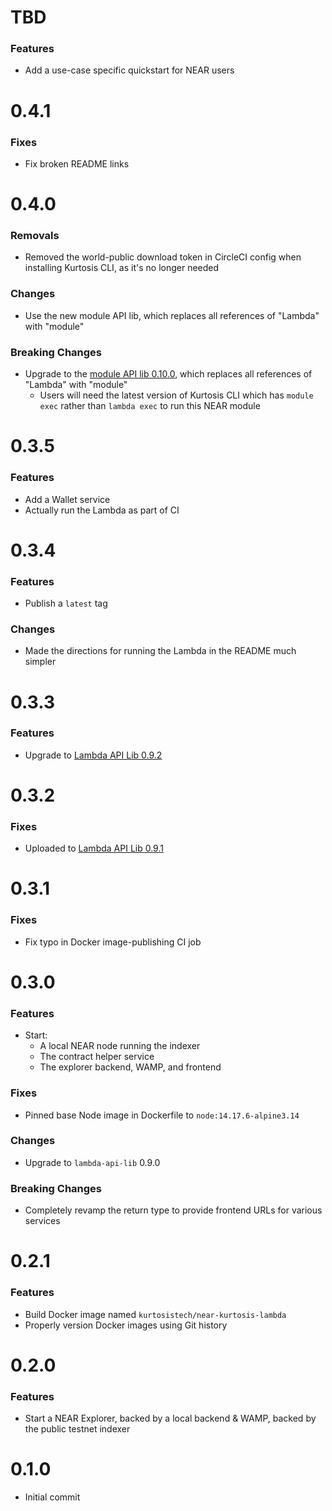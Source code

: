 # TBD

### Features
* Add a use-case specific quickstart for NEAR users

# 0.4.1
### Fixes
* Fix broken README links

# 0.4.0
### Removals
* Removed the world-public download token in CircleCI config when installing Kurtosis CLI, as it's no longer needed

### Changes
* Use the new module API lib, which replaces all references of "Lambda" with "module"

### Breaking Changes
* Upgrade to the [module API lib 0.10.0](https://github.com/kurtosis-tech/kurtosis-module-api-lib/blob/develop/docs/changelog.md#0100), which replaces all references of "Lambda" with "module"
    * Users will need the latest version of Kurtosis CLI which has `module exec` rather than `lambda exec` to run this NEAR module

# 0.3.5
### Features
* Add a Wallet service
* Actually run the Lambda as part of CI

# 0.3.4
### Features
* Publish a `latest` tag

### Changes
* Made the directions for running the Lambda in the README much simpler

# 0.3.3
### Features
* Upgrade to [Lambda API Lib 0.9.2](https://github.com/kurtosis-tech/kurtosis-lambda-api-lib/blob/develop/docs/changelog.md#092)

# 0.3.2
### Fixes
* Uploaded to [Lambda API Lib 0.9.1](https://github.com/kurtosis-tech/kurtosis-lambda-api-lib/blob/develop/docs/changelog.md#091)

# 0.3.1
### Fixes
* Fix typo in Docker image-publishing CI job

# 0.3.0
### Features
* Start:
    * A local NEAR node running the indexer
    * The contract helper service
    * The explorer backend, WAMP, and frontend

### Fixes
* Pinned base Node image in Dockerfile to `node:14.17.6-alpine3.14`

### Changes
* Upgrade to `lambda-api-lib` 0.9.0

### Breaking Changes
* Completely revamp the return type to provide frontend URLs for various services

# 0.2.1
### Features
* Build Docker image named `kurtosistech/near-kurtosis-lambda`
* Properly version Docker images using Git history

# 0.2.0
### Features
* Start a NEAR Explorer, backed by a local backend & WAMP, backed by the public testnet indexer

# 0.1.0
* Initial commit
